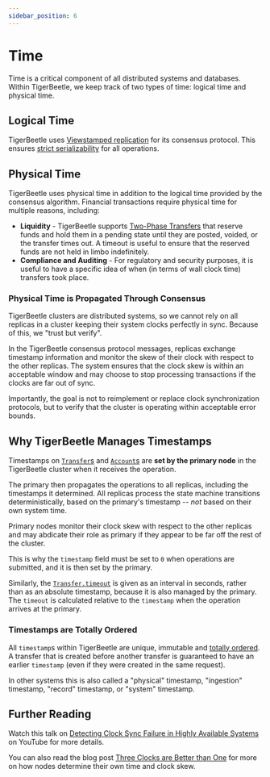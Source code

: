 ```yaml
---
sidebar_position: 6
---
```


# Time

Time is a critical component of all distributed systems and databases. Within TigerBeetle, we keep
track of two types of time: logical time and physical time.

## Logical Time

TigerBeetle uses [Viewstamped replication](https://pmg.csail.mit.edu/papers/vr-revisited.pdf) for
its consensus protocol. This ensures
[strict serializability](http://www.bailis.org/blog/linearizability-versus-serializability/) for all
operations.

## Physical Time

TigerBeetle uses physical time in addition to the logical time provided by the consensus algorithm.
Financial transactions require physical time for multiple reasons, including:

- **Liquidity** - TigerBeetle supports [Two-Phase Transfers](./two-phase-transfer.md) that reserve
  funds and hold them in a pending state until they are posted, voided, or the transfer times out. A
  timeout is useful to ensure that the reserved funds are not held in limbo indefinitely.
- **Compliance and Auditing** - For regulatory and security purposes, it is useful to have a
  specific idea of when (in terms of wall clock time) transfers took place.

### Physical Time is Propagated Through Consensus

TigerBeetle clusters are distributed systems, so we cannot rely on all replicas in a cluster keeping
their system clocks perfectly in sync. Because of this, we "trust but verify".

In the TigerBeetle consensus protocol messages, replicas exchange timestamp information and monitor
the skew of their clock with respect to the other replicas. The system ensures that the clock skew
is within an acceptable window and may choose to stop processing transactions if the clocks are far
out of sync.

Importantly, the goal is not to reimplement or replace clock synchronization protocols, but to
verify that the cluster is operating within acceptable error bounds.

## Why TigerBeetle Manages Timestamps

Timestamps on [`Transfer`s](../api-reference/transfer.md#timestamp) and
[`Account`s](../api-reference/account.md#timestamp) are **set by the primary node** in the
TigerBeetle cluster when it receives the operation.

The primary then propagates the operations to all replicas, including the timestamps it determined.
All replicas process the state machine transitions deterministically, based on the primary's
timestamp -- _not_ based on their own system time.

Primary nodes monitor their clock skew with respect to the other replicas and may abdicate their
role as primary if they appear to be far off the rest of the cluster.

This is why the `timestamp` field must be set to `0` when operations are submitted, and it is then
set by the primary.

Similarly, the [`Transfer.timeout`](../api-reference/transfer.md#timeout) is given as an interval
in seconds, rather than as an absolute timestamp, because it is also managed by the primary. The
`timeout` is calculated relative to the `timestamp` when the operation arrives at the primary.

### Timestamps are Totally Ordered

All `timestamp`s within TigerBeetle are unique, immutable and
[totally ordered](http://book.mixu.net/distsys/time.html). A transfer that is created before another
transfer is guaranteed to have an earlier `timestamp` (even if they were created in the same
request).

In other systems this is also called a "physical" timestamp, "ingestion" timestamp, "record"
timestamp, or "system" timestamp.

## Further Reading

Watch this talk on
[Detecting Clock Sync Failure in Highly Available Systems](https://youtu.be/7R-Iz6sJG6Q?si=9sD2TpfD29AxUjOY)
on YouTube for more details.

You can also read the blog post
[Three Clocks are Better than One](https://tigerbeetle.com/blog/three-clocks-are-better-than-one/)
for more on how nodes determine their own time and clock skew.
